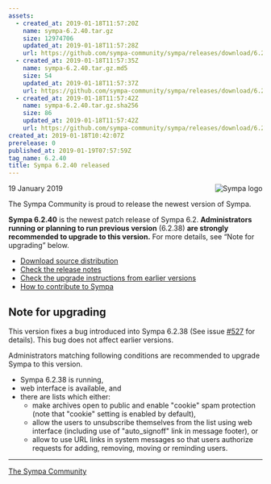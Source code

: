 ```yaml
---
assets:
  - created_at: 2019-01-18T11:57:20Z
    name: sympa-6.2.40.tar.gz
    size: 12974706
    updated_at: 2019-01-18T11:57:28Z
    url: https://github.com/sympa-community/sympa/releases/download/6.2.40/sympa-6.2.40.tar.gz
  - created_at: 2019-01-18T11:57:35Z
    name: sympa-6.2.40.tar.gz.md5
    size: 54
    updated_at: 2019-01-18T11:57:37Z
    url: https://github.com/sympa-community/sympa/releases/download/6.2.40/sympa-6.2.40.tar.gz.md5
  - created_at: 2019-01-18T11:57:42Z
    name: sympa-6.2.40.tar.gz.sha256
    size: 86
    updated_at: 2019-01-18T11:57:42Z
    url: https://github.com/sympa-community/sympa/releases/download/6.2.40/sympa-6.2.40.tar.gz.sha256
created_at: 2019-01-18T10:42:07Z
prerelease: 0
published_at: 2019-01-19T07:57:59Z
tag_name: 6.2.40
title: Sympa 6.2.40 released
---
```


<img align="right" src="https://www.sympa.org/_media/logos/old/sympa_multi_150x121.png" title="Sympa logo"/> 19 January 2019

The Sympa Community is proud to release the newest version of Sympa.

**Sympa 6.2.40** is the newest patch release of Sympa 6.2.  **Administrators running or planning to run previous version** (6.2.38) **are strongly recommended to upgrade to this version.**  For more details, see “Note for upgrading” below.

  - [Download source distribution](https://github.com/sympa-community/sympa/releases/download/6.2.40/sympa-6.2.40.tar.gz)
  - [Check the release notes](https://github.com/sympa-community/sympa/blob/6.2.40/NEWS.md)
  - [Check the upgrade instructions from earlier versions](https://sympa-community.github.io/manual/upgrade/notes.html)
  - [How to contribute to Sympa](https://github.com/sympa-community/sympa/blob/6.2.40/CONTRIBUTING.md)

Note for upgrading
------------------

This version fixes a bug introduced into Sympa 6.2.38 (See issue [#527](https://github.com/sympa-community/sympa/issues/527) for details).  This bug does not affect earlier versions.

Administrators matching following conditions are recommended to upgrade Sympa to this version.

  - Sympa 6.2.38 is running,
  - web interface is available, and
  - there are lists which either:
      - make archives open to public and enable "cookie" spam protection (note that "cookie" setting is enabled by default),
      - allow the users to unsubscribe themselves from the list using web interface (including use of "auto_signoff" link in message footer), or
      - allow to use URL links in system messages so that users authorize requests for adding, removing, moving or reminding users.

----
[The Sympa Community](https://github.com/sympa-community)
